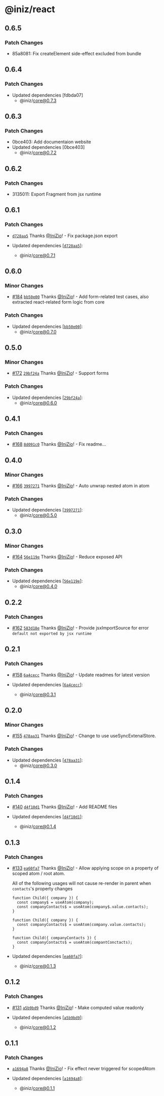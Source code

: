 # @iniz/react

## 0.6.5

### Patch Changes

- 85a8081: Fix createElement side-effect excluded from bundle

## 0.6.4

### Patch Changes

- Updated dependencies [fdbda07]
  - @iniz/core@0.7.3

## 0.6.3

### Patch Changes

- 0bce403: Add documentaion website
- Updated dependencies [0bce403]
  - @iniz/core@0.7.2

## 0.6.2

### Patch Changes

- 3135011: Export Fragment from jsx runtime

## 0.6.1

### Patch Changes

- [`d728aa5`](https://github.com/IniZio/iniz/commit/d728aa5117c0c5258f65c8cc3ed2ce53070e2eb7) Thanks [@IniZio](https://github.com/IniZio)! - Fix package.json export

- Updated dependencies [[`d728aa5`](https://github.com/IniZio/iniz/commit/d728aa5117c0c5258f65c8cc3ed2ce53070e2eb7)]:
  - @iniz/core@0.7.1

## 0.6.0

### Minor Changes

- [#184](https://github.com/IniZio/iniz/pull/184) [`bb50e00`](https://github.com/IniZio/iniz/commit/bb50e00422e55d34af899919def2794833c40a38) Thanks [@IniZio](https://github.com/IniZio)! - Add form-related test cases, also extracted react-related form logic from core

### Patch Changes

- Updated dependencies [[`bb50e00`](https://github.com/IniZio/iniz/commit/bb50e00422e55d34af899919def2794833c40a38)]:
  - @iniz/core@0.7.0

## 0.5.0

### Minor Changes

- [#172](https://github.com/IniZio/iniz/pull/172) [`29bf24a`](https://github.com/IniZio/iniz/commit/29bf24af9ea1c1de2025ab85367853c5690d2d4c) Thanks [@IniZio](https://github.com/IniZio)! - Support forms

### Patch Changes

- Updated dependencies [[`29bf24a`](https://github.com/IniZio/iniz/commit/29bf24af9ea1c1de2025ab85367853c5690d2d4c)]:
  - @iniz/core@0.6.0

## 0.4.1

### Patch Changes

- [#168](https://github.com/IniZio/iniz/pull/168) [`8d091c0`](https://github.com/IniZio/iniz/commit/8d091c01baeaa01dfe651f3431ff3c2c08e88003) Thanks [@IniZio](https://github.com/IniZio)! - Fix readme...

## 0.4.0

### Minor Changes

- [#166](https://github.com/IniZio/iniz/pull/166) [`3997271`](https://github.com/IniZio/iniz/commit/399727102e131e7970bfdf7eca78d2db147cb32b) Thanks [@IniZio](https://github.com/IniZio)! - Auto unwrap nested atom in atom

### Patch Changes

- Updated dependencies [[`3997271`](https://github.com/IniZio/iniz/commit/399727102e131e7970bfdf7eca78d2db147cb32b)]:
  - @iniz/core@0.5.0

## 0.3.0

### Minor Changes

- [#164](https://github.com/IniZio/iniz/pull/164) [`56e119e`](https://github.com/IniZio/iniz/commit/56e119e0df6de9de1327d2f943d72f20b03656bf) Thanks [@IniZio](https://github.com/IniZio)! - Reduce exposed API

### Patch Changes

- Updated dependencies [[`56e119e`](https://github.com/IniZio/iniz/commit/56e119e0df6de9de1327d2f943d72f20b03656bf)]:
  - @iniz/core@0.4.0

## 0.2.2

### Patch Changes

- [#162](https://github.com/IniZio/iniz/pull/162) [`583d18e`](https://github.com/IniZio/iniz/commit/583d18e315cc8da6ff181a35868d8649cca85e11) Thanks [@IniZio](https://github.com/IniZio)! - Provide jsxImportSource for error `default not exported by jsx runtime`

## 0.2.1

### Patch Changes

- [#158](https://github.com/IniZio/iniz/pull/158) [`6a4cecc`](https://github.com/IniZio/iniz/commit/6a4ceccf8a292330d3702948d434d025347219e7) Thanks [@IniZio](https://github.com/IniZio)! - Update readmes for latest version

- Updated dependencies [[`6a4cecc`](https://github.com/IniZio/iniz/commit/6a4ceccf8a292330d3702948d434d025347219e7)]:
  - @iniz/core@0.3.1

## 0.2.0

### Minor Changes

- [#155](https://github.com/IniZio/iniz/pull/155) [`478aa31`](https://github.com/IniZio/iniz/commit/478aa31f3b61c3e1fece2b43bd4d5812cba775f2) Thanks [@IniZio](https://github.com/IniZio)! - Change to use useSyncExtenalStore.

### Patch Changes

- Updated dependencies [[`478aa31`](https://github.com/IniZio/iniz/commit/478aa31f3b61c3e1fece2b43bd4d5812cba775f2)]:
  - @iniz/core@0.3.0

## 0.1.4

### Patch Changes

- [#140](https://github.com/IniZio/iniz/pull/140) [`d4f10d1`](https://github.com/IniZio/iniz/commit/d4f10d16ee1d17858e32188727acd0e98680f004) Thanks [@IniZio](https://github.com/IniZio)! - Add README files

- Updated dependencies [[`d4f10d1`](https://github.com/IniZio/iniz/commit/d4f10d16ee1d17858e32188727acd0e98680f004)]:
  - @iniz/core@0.1.4

## 0.1.3

### Patch Changes

- [#133](https://github.com/IniZio/iniz/pull/133) [`ea60fa7`](https://github.com/IniZio/iniz/commit/ea60fa778951de897d1d9f8e72eeb2b79b9dfec4) Thanks [@IniZio](https://github.com/IniZio)! - Allow applying scope on a property of scoped atom / root atom.

  All of the following usages will not cause re-render in parent when `contacts`'s property changes

  ```tsx
  function Child({ company }) {
    const company$ = useAtom(company);
    const companyContacts$ = useAtom(company$.value.contacts);
  }
  ```

  ```tsx
  function Child({ company }) {
    const companyContacts$ = useAtom(company.value.contacts);
  }
  ```

  ```tsx
  function Child({ companyContacts }) {
    const companyContacts$ = useAtom(compantConctacts);
  }
  ```

- Updated dependencies [[`ea60fa7`](https://github.com/IniZio/iniz/commit/ea60fa778951de897d1d9f8e72eeb2b79b9dfec4)]:
  - @iniz/core@0.1.3

## 0.1.2

### Patch Changes

- [#131](https://github.com/IniZio/iniz/pull/131) [`a5b9bd9`](https://github.com/IniZio/iniz/commit/a5b9bd9f8cbd223ef15b09c4c152fe1b6fe811da) Thanks [@IniZio](https://github.com/IniZio)! - Make computed value readonly

- Updated dependencies [[`a5b9bd9`](https://github.com/IniZio/iniz/commit/a5b9bd9f8cbd223ef15b09c4c152fe1b6fe811da)]:
  - @iniz/core@0.1.2

## 0.1.1

### Patch Changes

- [`a1694a8`](https://github.com/IniZio/iniz/commit/a1694a8b17549a8aafce0a4657edbb29b9a762ff) Thanks [@IniZio](https://github.com/IniZio)! - Fix effect never triggered for scopedAtom

- Updated dependencies [[`a1694a8`](https://github.com/IniZio/iniz/commit/a1694a8b17549a8aafce0a4657edbb29b9a762ff)]:
  - @iniz/core@0.1.1
